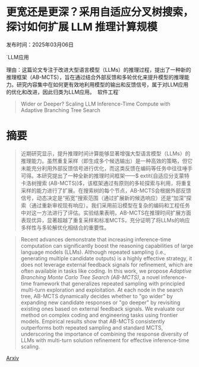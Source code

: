 # 更宽还是更深？采用自适应分叉树搜索，探讨如何扩展 LLM 推理计算规模

发布时间：2025年03月06日

`LLM应用

理由：这篇论文专注于改进大型语言模型（LLMs）的推理过程，提出了一种新的推理框架（AB-MCTS），旨在通过结合外部反馈和多轮优化来提升模型的推理能力。研究内容集中在如何更有效地利用模型的输出和反馈信号，属于对LLM应用的优化和改进，因此归类为LLM应用。` `软件工程`

> Wider or Deeper? Scaling LLM Inference-Time Compute with Adaptive Branching Tree Search

# 摘要

> 近期研究显示，提升推理时间计算能够显著增强大型语言模型（LLMs）的推理能力。虽然重复采样（即生成多个候选输出）是一种高效的策略，但它未能充分利用外部反馈信号进行优化，而这类反馈在编码等任务中往往唾手可得。本研究提出了一种全新的推理时间框架——$	extit{自适应分支蒙特卡洛树搜索 (AB-MCTS)}$，该框架通过有原则的多轮探索与利用，将重复采样的能力进行了扩展。在搜索树的每个节点，AB-MCTS会根据外部反馈信号，动态决定是“拓宽”搜索范围（通过扩展新的候选响应）还是“加深”探索（通过重新审视现有响应）。我们采用前沿模型在复杂的编码和工程任务中对这一方法进行了评估。实验结果表明，AB-MCTS在推理时间扩展方面表现优异，显著超越了重复采样和标准MCTS，充分证明了将LLMs的响应多样性与多轮解优化相结合的重要性。

> Recent advances demonstrate that increasing inference-time computation can significantly boost the reasoning capabilities of large language models (LLMs). Although repeated sampling (i.e., generating multiple candidate outputs) is a highly effective strategy, it does not leverage external feedback signals for refinement, which are often available in tasks like coding. In this work, we propose $\textit{Adaptive Branching Monte Carlo Tree Search (AB-MCTS)}$, a novel inference-time framework that generalizes repeated sampling with principled multi-turn exploration and exploitation. At each node in the search tree, AB-MCTS dynamically decides whether to "go wider" by expanding new candidate responses or "go deeper" by revisiting existing ones based on external feedback signals. We evaluate our method on complex coding and engineering tasks using frontier models. Empirical results show that AB-MCTS consistently outperforms both repeated sampling and standard MCTS, underscoring the importance of combining the response diversity of LLMs with multi-turn solution refinement for effective inference-time scaling.

[Arxiv](https://arxiv.org/abs/2503.04412)